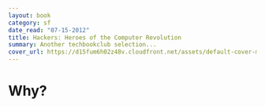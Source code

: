 ```yaml
---
layout: book
category: sf
date_read: "07-15-2012"
title: Hackers: Heroes of the Computer Revolution
summary: Another techbookclub selection...
cover_url: https://d15fum6h02z48v.cloudfront.net/assets/default-cover-medium-783d4f50bcee0684bace309dd29c7929.png
---
```


# Why?

